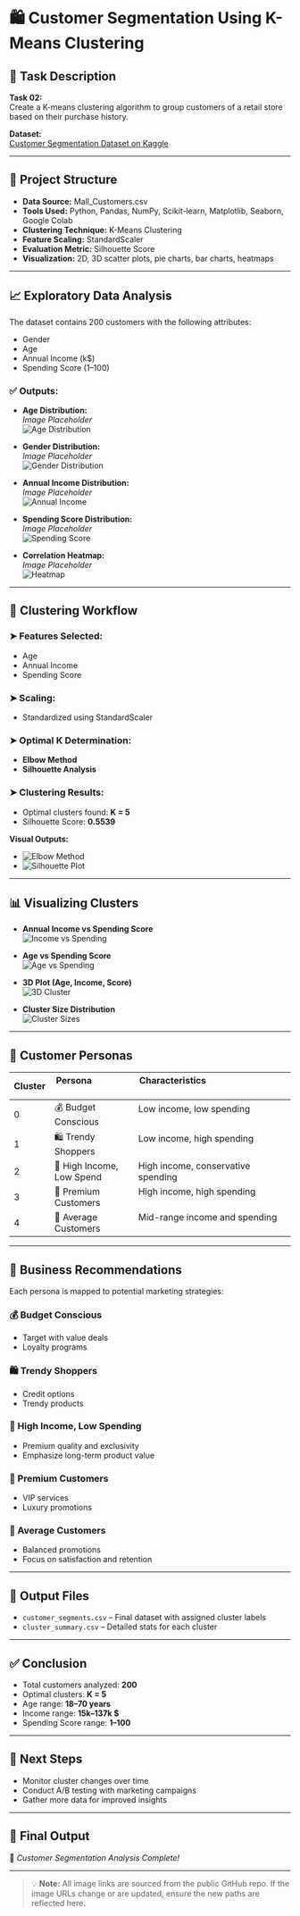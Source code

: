 # 🛍 Customer Segmentation Using K-Means Clustering

## 📌 Task Description

**Task 02:**  
Create a K-means clustering algorithm to group customers of a retail store based on their purchase history.

**Dataset:**  
[Customer Segmentation Dataset on Kaggle](https://www.kaggle.com/datasets/vjchoudhary7/customer-segmentation-tutorial-in-python)

---

## 📂 Project Structure

- **Data Source:** Mall_Customers.csv  
- **Tools Used:** Python, Pandas, NumPy, Scikit-learn, Matplotlib, Seaborn, Google Colab  
- **Clustering Technique:** K-Means Clustering  
- **Feature Scaling:** StandardScaler  
- **Evaluation Metric:** Silhouette Score  
- **Visualization:** 2D, 3D scatter plots, pie charts, bar charts, heatmaps  

---

## 📈 Exploratory Data Analysis

The dataset contains 200 customers with the following attributes:
- Gender
- Age
- Annual Income (k$)
- Spending Score (1–100)

### ✅ Outputs:

- **Age Distribution:**  
  _Image Placeholder_  
  ![Age Distribution](https://github.com/Vijay1097/Prodigy_ML_02/blob/main/Age_Distribution.jpg)

- **Gender Distribution:**  
  _Image Placeholder_  
  ![Gender Distribution](https://github.com/Vijay1097/Prodigy_ML_02/blob/main/Gender_Distribution.jpg)

- **Annual Income Distribution:**  
  _Image Placeholder_  
  ![Annual Income](https://github.com/Vijay1097/Prodigy_ML_02/blob/main/Annual_Income_Distribution.jpg)

- **Spending Score Distribution:**  
  _Image Placeholder_  
  ![Spending Score](https://github.com/Vijay1097/Prodigy_ML_02/blob/main/Spending_Score_Distribution.jpg)

- **Correlation Heatmap:**  
  _Image Placeholder_  
  ![Heatmap](https://github.com/Vijay1097/Prodigy_ML_02/blob/main/Correlation_Heatmap.jpg)

---

## 🤖 Clustering Workflow

### ➤ Features Selected:
- Age  
- Annual Income  
- Spending Score

### ➤ Scaling:
- Standardized using StandardScaler

### ➤ Optimal K Determination:
- **Elbow Method**  
- **Silhouette Analysis**

### ➤ Clustering Results:
- Optimal clusters found: **K = 5**  
- Silhouette Score: **0.5539**

**Visual Outputs:**
- ![Elbow Method](https://github.com/Vijay1097/Prodigy_ML_02/blob/main/Elbow_Method.jpg)
- ![Silhouette Plot](https://github.com/Vijay1097/Prodigy_ML_02/blob/main/Silhouette_Score.jpg)

---

## 📊 Visualizing Clusters

- **Annual Income vs Spending Score**  
  ![Income vs Spending](https://github.com/Vijay1097/Prodigy_ML_02/blob/main/Annual_Income%20vs%20Spending_score.jpg)

- **Age vs Spending Score**  
  ![Age vs Spending](https://github.com/Vijay1097/Prodigy_ML_02/blob/main/Age_vs_Spending_Score.jpg)

- **3D Plot (Age, Income, Score)**  
  ![3D Cluster](https://github.com/Vijay1097/Prodigy_ML_02/blob/main/3D_Plot.jpg)

- **Cluster Size Distribution**  
  ![Cluster Sizes](https://github.com/Vijay1097/Prodigy_ML_02/blob/main/Cluster_Size_Distribution.jpg)

---

## 👥 Customer Personas

| Cluster | Persona                   | Characteristics                                                                 |
|---------|---------------------------|----------------------------------------------------------------------------------|
| 0       | 💰 Budget Conscious        | Low income, low spending                                                        |
| 1       | 🛍 Trendy Shoppers        | Low income, high spending                                                       |
| 2       | 💎 High Income, Low Spend | High income, conservative spending                                              |
| 3       | 👑 Premium Customers       | High income, high spending                                                      |
| 4       | 🎯 Average Customers       | Mid-range income and spending                                                   |

---

## 📌 Business Recommendations

Each persona is mapped to potential marketing strategies:

### 💰 Budget Conscious
- Target with value deals  
- Loyalty programs  

### 🛍 Trendy Shoppers
- Credit options  
- Trendy products  

### 💎 High Income, Low Spending
- Premium quality and exclusivity  
- Emphasize long-term product value  

### 👑 Premium Customers
- VIP services  
- Luxury promotions  

### 🎯 Average Customers
- Balanced promotions  
- Focus on satisfaction and retention  

---

## 💾 Output Files

- `customer_segments.csv` – Final dataset with assigned cluster labels  
- `cluster_summary.csv` – Detailed stats for each cluster  

---

## ✅ Conclusion

- Total customers analyzed: **200**  
- Optimal clusters: **K = 5**  
- Age range: **18–70 years**  
- Income range: **15k–137k $**  
- Spending Score range: **1–100**

---

## 📌 Next Steps

- Monitor cluster changes over time  
- Conduct A/B testing with marketing campaigns  
- Gather more data for improved insights  

---

## 🏁 Final Output

🎉 *Customer Segmentation Analysis Complete!*

---

> 💡 **Note:** All image links are sourced from the public GitHub repo. If the image URLs change or are updated, ensure the new paths are reflected here.
